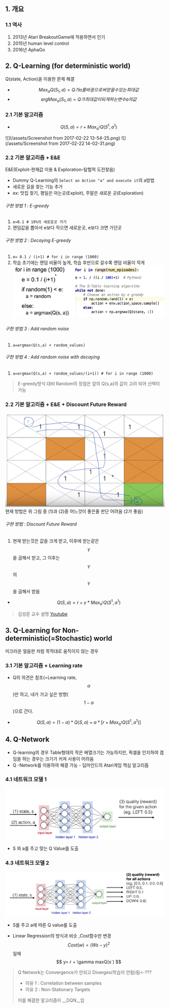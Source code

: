 ## 1. 개요 
### 1.1 역사
1. 2013년 Atari BreakoutGame에 적용하면서 인기
2. 2015년 human level control
3. 2016년 AphaGo

## 2. Q-Learning (for deterministic world)
Q(state, Action)을 이용한 문제 해결 

* $$ Max_a {Q(S_1,a)} = Q가 a를 바꿈으로써 얻을수 있는 최대값 $$
* $$ argMax_a{(S_1,a)} = Q가 최대값이 되게 하는 변수 a의 값 $$

### 2.1 기본 알고리즘 
* $$ Q(S,a) = r + Max_{a^1}Q(S^1, a^1)  $$

![](/assets/Screenshot from 2017-02-22 13-54-25.png)
![](/assets/Screenshot from 2017-02-22 14-02-31.png)


### 2.2 기본 알고리즘 + E&E
E&E(Exploit-현재값 이용 & Exploration-탐험적 도전찾음)
 * Dummy Q-Learning의 `Select an Action "a" and execute it`의 a방법
 * 새로운 길을 찾는 기능 추가 
 * ex: 맛집 찾기, 평일은 아는곳(Exploit), 주말은 새로운 곳(Exploration)

###### 구현 방법 1 : E-greedy
 1. `e=0.1 # 10%의 새로운곳 가기`
 2. 랜덤값을 뽑아서 e보다 작으면 새로운곳, e보다 크면 가던곳 

###### 구현 방법 2 : Decaying E-greedy 
 1. `e= 0.1 / (i+1) # for i in range (1000)`
 2. 학습 초기에는 랜덤 비율이 높게, 학습 후반으로 갈수록 랜덤 비율이 작게
![](/assets/decaying_E-greedy.png)

###### 구현 방법 3 : Add random noise 
 1. `a=argmax(Q(s,a) + random_values)`

###### 구현 방법 4 : Add random noise with decaying
 1. `a=argmax(Q(s,a) + random_values/(i+1)) # for i in range (1000)`

> E-greedy방식 대비 Random의 장점은 앞의 Q(s,a)의 값이 고려 되어 선택이 가능 

### 2.2 기본 알고리즘 + E&E + Discount Future Reward
![](/assets/Discount_future_reward.png)
현재 방법은 위 그림 중 (1)과 (2)중 어느것이 좋은줄 판단 어려움 (2가 좋음)

###### 구현 방법 : Discount Future Reward
 1. 현재 받는것은 값을 크게 받고, 이후에 받는같은 $$\gamma$$을 곱해서 받고, 그 이후는 $$\gamma$$의 $$\gamma$$을 곱해서 받음

* $$ Q(S,a) = r + \gamma * Max_{a^1}Q(S^1, a^1)  $$

> 김성훈 교수 설명 [Youtube](https://youtu.be/MQ-3QScrFSI?t=13m44s)


## 3. Q-Learning for Non-deterministic(=Stochastic) world
미끄러운 얼음판 처럼 목적대로 움직이지 않는 경우 

### 3.1 기본 알고리즘 + Learning rate
* Q의 의견은 참조(=Learning rate,$$\alpha$$)만 하고, 내가 가고 싶은 방향($$1-\alpha$$)으로 간다. 

* $$ Q(S,a) = (1-\alpha) * Q(S,a) + \alpha *  [r + Max_{a^1}Q(S^1, a^1)]  $$

## 4. Q-Network
* Q-learning의 경우 Table형태의 작은 배열크기는 가능하지만, 픽셀을 인지하여 겜임을 하는 경우는 크기가 커져 사용이 어려움
* Q -Network를 이용하여 해결 가능 - 딥마인드의 Atari게임 핵심 알고리즘 

### 4.1 네트워크 모델 1
![](/assets/qNet1.png)
* S 와 a를 주고 맞는 Q Value를 도출

### 4.3 네트워크 모델 2
![](/assets/qNet2.png)
* S를 주고 a에 따른 Q value를 도출 

* Linear Regression의 방식과 비슷 ,Cost함수만 변경
$$ 
Cost(w) = (Ws-y)^2 $$일때 $$ y= r + \gamma maxQ(s`) 
$$

> Q Network는 Convergence가 안되고 Diverges(학습이 안됨)됨<-???
> * 이유 1 : Correlation between samples
> * 이유 2 : Non-Stationary Targets
> 
> 이를 해결한 알고리즘이 __DQN__임 




